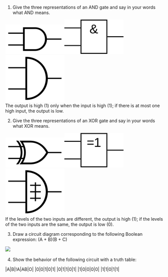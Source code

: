 1) Give the three representations of an AND gate and say in your words what AND means.   

![](images/andgate01.png)![](images/andgate02.png)![](images/andgate03.png)     
The output is high (1) only when the input is high (1); if there is at most one high input, the output is low.
   
2) Give the three representations of an XOR gate and say in your words what XOR means.    

![](images/xorgate01.png)![](images/xorgate02.png)![](images/xorgate03.png)     
If the levels of the two inputs are different, the output is high (1); if the levels of the two inputs are the same, the output is low (0).

3) Draw a circuit diagram corresponding to the following Boolean expression: (A + B)(B + C)   

![](images/(3).jpg)

4) Show the behavior of the following circuit with a truth table:   

|A|B|!A|AB|O|
|0|0|1|0|1|
|0|1|1|0|1|
|1|0|0|0|0|
|1|1|0|1|1|
